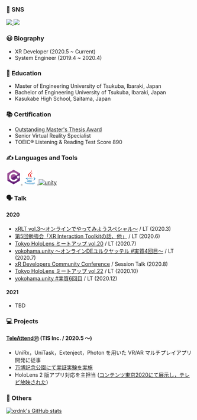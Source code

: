 ### 💙 SNS

<a href="http://twitter.com/xrdnk">
  <img height="25" src="https://img.shields.io/twitter/url?color=blue&label=xrdnk&logo=twitter&logoColor=blue&style=for-the-badge&url=https%3A%2F%2Ftwitter.com%2Fxrdnk" />
</a>
<a href="https://xrdnk.hateblo.jp/">
  <img height="25" src="https://img.shields.io/twitter/url?color=green&label=BLOG&style=for-the-badge&url=https%3A%2F%2Fxrdnk.hateblo.jp%2F" />
</a>

### 😃 Biography
* XR Developer (2020.5 ~ Current)
* System Engineer (2019.4 ~ 2020.4)

### 🏫 Education
* Master of Engineering University of Tsukuba, Ibaraki, Japan
* Bachelor of Engineering University of Tsukuba, Ibaraki, Japan
* Kasukabe High School, Saitama, Japan

### 📚 Certification
* [Outstanding Master's Thesis Award](http://www.iit.tsukuba.ac.jp/archives/awards/iitawards/7939.html)
* Senior Virtual Reality Specialist
* TOEIC® Listening & Reading Test Score 890

### ✍️ Languages and Tools
<p align="left"> <a href="https://www.w3schools.com/cs/" target="_blank"> <img src="https://raw.githubusercontent.com/devicons/devicon/master/icons/csharp/csharp-original.svg" alt="csharp" width="40" height="40"/> </a> <a href="https://unity.com/" target="_blank"> <img src="https://raw.githubusercontent.com/devicons/devicon/master/icons/java/java-original.svg" alt="java" width="40" height="40"/> </a> <a href="https://unity.com/" target="_blank"> <img src="https://www.vectorlogo.zone/logos/unity3d/unity3d-icon.svg" alt="unity" width="40" height="40"/> </a> </p>

### 🗣️ Talk
#### 2020
* [xRLT vol.3～オンラインでやってみようスペシャル～](https://hololens.connpass.com/event/164989/) / LT (2020.3)
* [第5回勉強会「XR Interaction Toolkitの話、他」](https://chiikiokoshi-vr.connpass.com/event/175620) / LT (2020.6)
* [Tokyo HoloLens ミートアップ vol.20](https://hololens.connpass.com/event/180507) / LT (2020.7)
* [yokohama.unity ～オンラインDEユルクヤッテル #実質4回目～](https://meetup.unity3d.jp/jp/events/1253) / LT (2020.7)
* [xR Developers Community Conference](https://vrtokyo.connpass.com/event/185043) / Session Talk (2020.8)
* [Tokyo HoloLens ミートアップ vol.22](https://hololens.connpass.com/event/191356/) / LT (2020.10)
* [yokohama.unity #実質6回目](https://meetup.unity3d.jp/jp/events/1267) / LT (2020.12)

#### 2021
* TBD

### 💻 Projects
#### [TeleAttend🄬](https://www.tis.jp/service_solution/teleattend/) (TIS Inc. / 2020.5 ～)

* UniRx，UniTask，Extenject，Photon を用いた VR/AR マルチプレイアプリ開発に従事
* [万博記念公園にて実証実験を実施](https://www.tis.co.jp/news/2020/tis_news/20201012_1.html)
* HoloLens 2 版アプリ対応を主担当 ([コンテンツ東京2020にて展示し，テレビ放映された](https://www.tis.co.jp/news/2020/tis_info/20201013_1.html)）

### 🎇 Others

[![xrdnk's GitHub stats](https://github-readme-stats.vercel.app/api?username=xrdnk&layout=compact&hide=stars,contribs,issues&count_private=true&show_icons=true&theme=dracula)](https://github.com/xrdnk/github-readme-stats)
